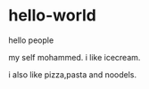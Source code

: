 # hello-world

hello people

my self mohammed. i like icecream.

i also like pizza,pasta and noodels.
